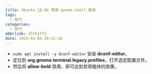 ```yaml
---
title: Ubuntu 18.04 禁用 gnome-shell 粗体
tags:
  - 技巧
categories:
  - 技巧
abbrlink: 15fb1ff1
date: 2019-01-04 20:51:18
---
```


- `sudo apt install -y dconf-editor` 安装 **dconf-editor**。
- 定位到 **org.gnome.terminal.legacy.profiles**，打开选定配置文件。
- 然后将 **allow-bold** 禁用，即可达到禁用粗体的效果。